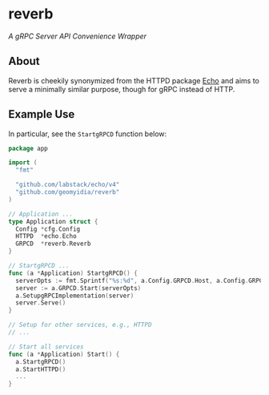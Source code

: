 # reverb

*A gRPC Server API Convenience Wrapper*

## About

Reverb is cheekily synonymized from the HTTPD package [Echo](https://echo.labstack.com/) and aims to serve a minimally similar purpose, though for gRPC instead of HTTP.

## Example Use

In particular, see the `StartgRPCD` function below:

```go
package app

import (
  "fmt"

  "github.com/labstack/echo/v4"
  "github.com/geomyidia/reverb"
)

// Application ...
type Application struct {
  Config *cfg.Config
  HTTPD  *echo.Echo
  GRPCD  *reverb.Reverb
}

// StartgRPCD ...
func (a *Application) StartgRPCD() {
  serverOpts := fmt.Sprintf("%s:%d", a.Config.GRPCD.Host, a.Config.GRPCD.Port)
  server := a.GRPCD.Start(serverOpts)
  a.SetupgRPCImplementation(server)
  server.Serve()
}

// Setup for other services, e.g., HTTPD
// ...

// Start all services
func (a *Application) Start() {
  a.StartgRPCD()
  a.StartHTTPD()
  ...
}
```
